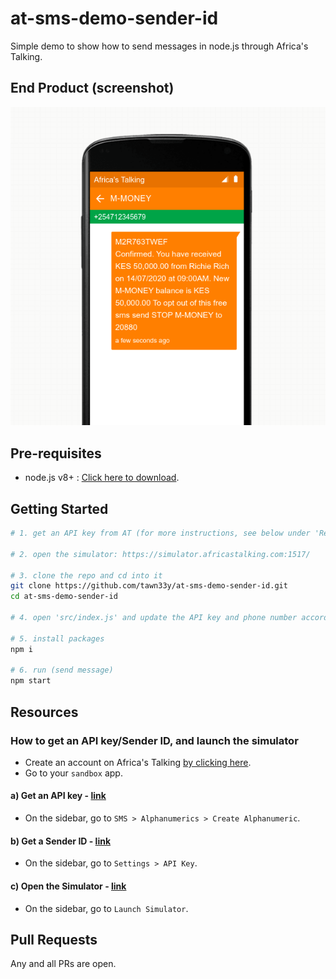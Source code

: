 # at-sms-demo-sender-id

Simple demo to show how to send messages in node.js through Africa's Talking.

## End Product (screenshot)

![screenshot](screenshot.png?raw=true)

## Pre-requisites

- node.js v8+ : [Click here to download](https://nodejs.org/en/download/).

## Getting Started

```bash
# 1. get an API key from AT (for more instructions, see below under 'Resources' section)

# 2. open the simulator: https://simulator.africastalking.com:1517/

# 3. clone the repo and cd into it
git clone https://github.com/tawn33y/at-sms-demo-sender-id.git
cd at-sms-demo-sender-id

# 4. open 'src/index.js' and update the API key and phone number accordingly

# 5. install packages
npm i

# 6. run (send message)
npm start
```

## Resources

### How to get an API key/Sender ID, and launch the simulator

- Create an account on Africa's Talking [by clicking here](https://africastalking.com/).
- Go to your `sandbox` app.

#### a) Get an API key - [link](https://account.africastalking.com/apps/sandbox/settings/key)

- On the sidebar, go to `SMS > Alphanumerics > Create Alphanumeric`.

#### b) Get a Sender ID - [link](https://account.africastalking.com/apps/sandbox/sms/alphanumerics/create)

- On the sidebar, go to `Settings > API Key`.

#### c) Open the Simulator - [link](https://simulator.africastalking.com:1517/)

- On the sidebar, go to `Launch Simulator`.

## Pull Requests

Any and all PRs are open.

